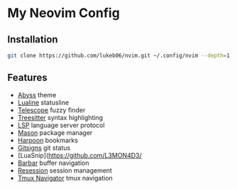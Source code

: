 # My Neovim Config

## Installation

```bash
git clone https://github.com/lukeb06/nvim.git ~/.config/nvim --depth=1
```

## Features

-   [Abyss](https://github.com/VonHeikemen/abyss.nvim) theme
-   [Lualine](https://github.com/nvim-lualine/lualine.nvim) statusline
-   [Telescope](https://github.com/nvim-telescope/telescope.nvim) fuzzy finder
-   [Treesitter](https://github.com/nvim-treesitter/nvim-treesitter) syntax highlighting
-   [LSP](https://github.com/neovim/nvim-lspconfig) language server protocol
-   [Mason](https://github.com/williamboman/mason.nvim) package manager
-   [Harpoon](https://github.com/theprimeagen/harpoon) bookmarks
-   [Gitsigns](https://github.com/lewis6991/gitsigns.nvim) git status
-   [LuaSnip](https://github.com/L3MON4D3/
-   [Barbar](https://github.com/romgrk/barbar.nvim) buffer navigation
-   [Resession](https://github.com/stevearc/resession.nvim) session management
-   [Tmux Navigator](https://github.com/christoomey/vim-tmux-navigator) tmux navigation
